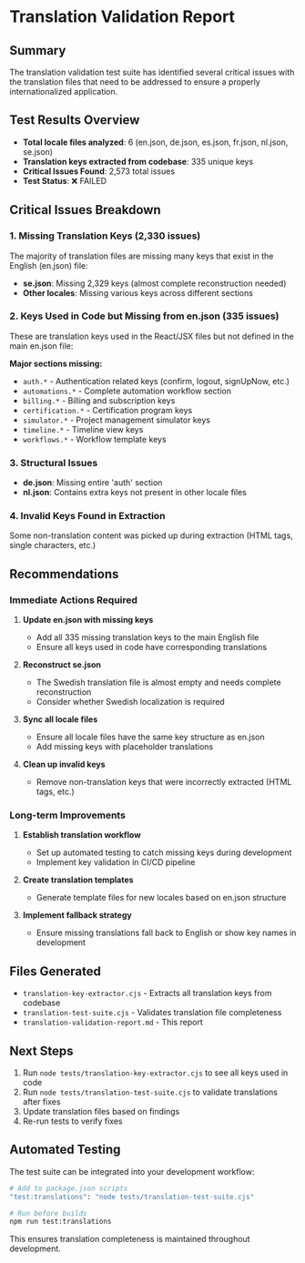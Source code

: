 # Translation Validation Report

## Summary

The translation validation test suite has identified several critical issues with the translation files that need to be addressed to ensure a properly internationalized application.

## Test Results Overview

- **Total locale files analyzed**: 6 (en.json, de.json, es.json, fr.json, nl.json, se.json)
- **Translation keys extracted from codebase**: 335 unique keys
- **Critical Issues Found**: 2,573 total issues
- **Test Status**: ❌ FAILED

## Critical Issues Breakdown

### 1. Missing Translation Keys (2,330 issues)
The majority of translation files are missing many keys that exist in the English (en.json) file:

- **se.json**: Missing 2,329 keys (almost complete reconstruction needed)
- **Other locales**: Missing various keys across different sections

### 2. Keys Used in Code but Missing from en.json (335 issues)
These are translation keys used in the React/JSX files but not defined in the main en.json file:

**Major sections missing:**
- `auth.*` - Authentication related keys (confirm, logout, signUpNow, etc.)
- `automations.*` - Complete automation workflow section
- `billing.*` - Billing and subscription keys
- `certification.*` - Certification program keys
- `simulator.*` - Project management simulator keys
- `timeline.*` - Timeline view keys
- `workflows.*` - Workflow template keys

### 3. Structural Issues
- **de.json**: Missing entire 'auth' section
- **nl.json**: Contains extra keys not present in other locale files

### 4. Invalid Keys Found in Extraction
Some non-translation content was picked up during extraction (HTML tags, single characters, etc.)

## Recommendations

### Immediate Actions Required

1. **Update en.json with missing keys**
   - Add all 335 missing translation keys to the main English file
   - Ensure all keys used in code have corresponding translations

2. **Reconstruct se.json**
   - The Swedish translation file is almost empty and needs complete reconstruction
   - Consider whether Swedish localization is required

3. **Sync all locale files**
   - Ensure all locale files have the same key structure as en.json
   - Add missing keys with placeholder translations

4. **Clean up invalid keys**
   - Remove non-translation keys that were incorrectly extracted (HTML tags, etc.)

### Long-term Improvements

1. **Establish translation workflow**
   - Set up automated testing to catch missing keys during development
   - Implement key validation in CI/CD pipeline

2. **Create translation templates**
   - Generate template files for new locales based on en.json structure

3. **Implement fallback strategy**
   - Ensure missing translations fall back to English or show key names in development

## Files Generated

- `translation-key-extractor.cjs` - Extracts all translation keys from codebase
- `translation-test-suite.cjs` - Validates translation file completeness
- `translation-validation-report.md` - This report

## Next Steps

1. Run `node tests/translation-key-extractor.cjs` to see all keys used in code
2. Run `node tests/translation-test-suite.cjs` to validate translations after fixes
3. Update translation files based on findings
4. Re-run tests to verify fixes

## Automated Testing

The test suite can be integrated into your development workflow:

```bash
# Add to package.json scripts
"test:translations": "node tests/translation-test-suite.cjs"

# Run before builds
npm run test:translations
```

This ensures translation completeness is maintained throughout development.